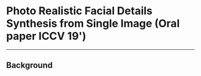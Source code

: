# Photo Realistic Facial Details Synthesis from Single Image (Oral paper ICCV 19')
---------
## Background

